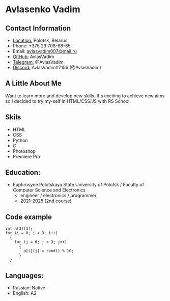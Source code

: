 # Avlasenko Vadim

## Contact Information
* [Location:](https://goo.gl/maps/fvNBewHfCjs6PpU29) Polotsk, Belarus
* Phone: +375 29 708-68-85
* Email: avlasvadim007@mail.ru
* [GitHub:](https://github.com/AvlasVadim) AvlasVadim
* [Telegram:](https://t.me/AvlasVadim) @AvlasVadim
* [Discord:](https://discord.gg/pbTpgxEw) AvlasVadim#7156 (@AvlasVadim)

## A Little About Me
Want to learn more and develop new skills. It's exciting to achieve new aims so I decided to try my-self in HTML/CSS/JS with RS School.
## Skils
* HTML
* CSS
* Python
* C
* Photoshop
* Premiere Pro

## Education:
* Euphrosyne Polotskaya State University of Polotsk / Faculty of Computer Science and Electronics
    + engineer / electronics / programmer
    + 2021-2025 (2nd course)

## Code example
```
int a[3][3];
for (i = 0; i < 3; i++)
  {
    for (j = 0; j < 3; j++)
      {
        a[i][j] = rand() % 10;
      }
  }
```

## Languages:
* Russian: Native
* English: A2
